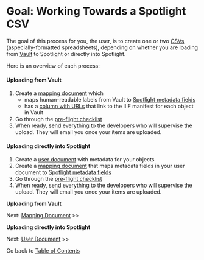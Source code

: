 # Goal: Working Towards a Spotlight CSV

The goal of this process for you, the user, is to create one or two [CSVs](../glossary/README.md#csv) (aspecially-formatted spreadsheets), depending on whether you are loading from [Vault](../glossary/README.md#vault) to Spotlight or directly into Spotlight.

Here is an overview of each process:

#### Uploading from Vault
1. Create a [mapping document](../mapping_document) which
   * maps human-readable labels from Vault to [Spotlight metadata fields](../how_solr_indexes_metadata)
   * has a [column with URLs](../the_url_column) that link to the IIIF manifest for each object in Vault
2. Go through the [pre-flight checklist](../pre-flight_checklist)
3. When ready, send everything to the developers who will supervise the upload. They will email you once your items are uploaded.

#### Uploading directly into Spotlight
1. Create a [user document](../user_document) with metadata for your objects
2. Create a [mapping document](../mapping_document) that maps metadata fields in your user document to [Spotlight metadata fields](../how_solr_indexes_metadata)
3. Go through the [pre-flight checklist](../pre-flight_checklist)
4. When ready, send everything to the developers who will supervise the upload. They will email you once your items are uploaded.

**Uploading from Vault**

Next: [Mapping Document](../mapping_document) >>

**Uploading directly into Spotlight**

Next: [User Document](../user_document) >>

Go back to [Table of Contents](../README.md#table-of-contents)
